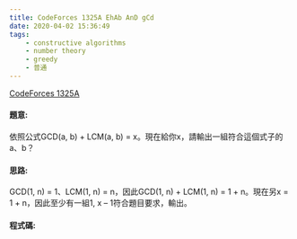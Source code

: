 ```yaml
---
title: CodeForces 1325A EhAb AnD gCd
date: 2020-04-02 15:36:49
tags:
    - constructive algorithms
    - number theory
    - greedy
    - 普通
---
```


[CodeForces 1325A](https://codeforces.com/problemset/problem/1325/A)
<!-- more -->

#### 題意:
依照公式GCD(a, b) + LCM(a, b) = x。現在給你x，請輸出一組符合這個式子的a、b？

#### 思路:
GCD(1, n) = 1、LCM(1, n) = n，因此GCD(1, n) + LCM(1, n) = 1 + n。現在另x = 1 + n，因此至少有一組1, x – 1符合題目要求，輸出。

#### 程式碼:
<script src="https://gist.github.com/Daviswww/46dd942f5333b36555552d6dd52cfdbe.js"></script>